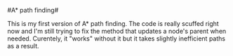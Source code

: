 #A* path finding#

This is my first version of A* path finding. The code is really scuffed right now and I'm still trying to fix the method that updates a node's parent when needed. Curentely, it "works" without it but it takes slightly inefficient paths as a result.
